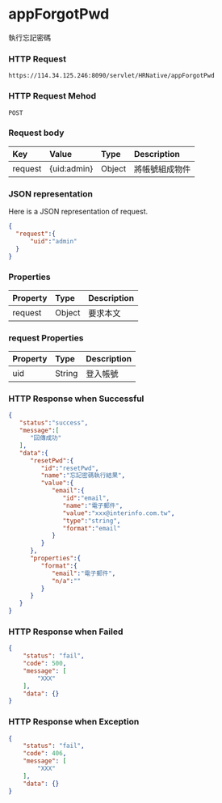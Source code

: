 # appForgotPwd 
執行忘記密碼

### HTTP Request
```
https://114.34.125.246:8090/servlet/HRNative/appForgotPwd
```

### HTTP Request Mehod
```
POST
```

### Request body
| Key | Value | Type | Description |
|:----------|:-------------|:-----|:------------|
| request | {uid:admin} | Object | 將帳號組成物件 |


### JSON representation
Here is a JSON representation of request.
```json
{
  "request":{
      "uid":"admin"
  }
}
```

### Properties
| Property | Type | Description |
|:---------|:-----|:------------|
| request | Object | 要求本文 |

### request Properties
| Property | Type | Description |
|:---------|:-----|:------------|
| uid   | String | 登入帳號 |

### HTTP Response when Successful
```json
{
   "status":"success",
   "message":[
      "回傳成功"
   ],
   "data":{
      "resetPwd":{
         "id":"resetPwd",
         "name":"忘記密碼執行結果",
         "value":{
            "email":{
               "id":"email",
               "name":"電子郵件",
               "value":"xxx@interinfo.com.tw",
               "type":"string",
               "format":"email"
            }
         }
      },
      "properties":{
         "format":{
            "email":"電子郵件",
            "n/a":""
         }
      }
   }
}
```

### HTTP Response when Failed
```json
{
    "status": "fail",
    "code": 500,
    "message": [
        "XXX"
    ],
    "data": {}
}
```

### HTTP Response when Exception
```json
{
    "status": "fail",
    "code": 406,
    "message": [
        "XXX"
    ],
    "data": {}
}
```
